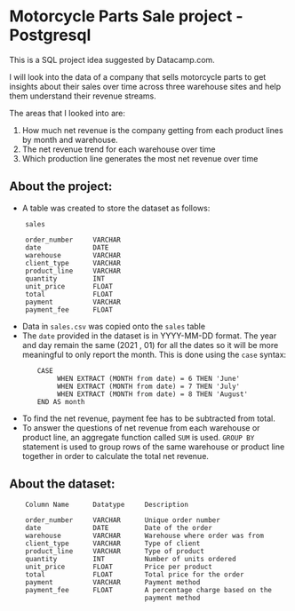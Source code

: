 # Motorcycle Parts Sale project - Postgresql
This is a SQL project idea suggested by Datacamp.com.

 I will look into the data of a company that sells motorcycle parts to get insights about their sales over time across three warehouse sites and help them understand their revenue streams.
 
The areas that I looked into are:
1. How much net revenue is the company getting from each product lines by month and warehouse.
2. The net revenue trend for each warehouse over time
3. Which production line generates the most net revenue over time

## About the project:

- A table was created to store the dataset as follows:

```
    sales

    order_number     VARCHAR
    date             DATE
    warehouse        VARCHAR
    client_type      VARCHAR
    product_line     VARCHAR
    quantity         INT
    unit_price       FLOAT
    total            FLOAT
    payment          VARCHAR
    payment_fee      FLOAT
```
- Data in `sales.csv` was copied onto the `sales` table
- The `date` provided in the dataset is in YYYY-MM-DD format. The year and day remain the same (2021 , 01) for all the dates so it will be more meaningful to only report the month. This is done using the `case` syntax:
 ```
        CASE 
             WHEN EXTRACT (MONTH from date) = 6 THEN 'June'
             WHEN EXTRACT (MONTH from date) = 7 THEN 'July'
             WHEN EXTRACT (MONTH from date) = 8 THEN 'August'
        END AS month
 ```

- To find the net revenue, payment fee has to be subtracted from total. 
- To answer the questions of net revenue from each warehouse or product line, an aggregate function called `SUM` is used.  `GROUP BY` statement is used to group rows of the same warehouse or product line together in order to calculate the total net revenue. 

## About the dataset:

```
    Column Name      Datatype     Description

    order_number     VARCHAR      Unique order number
    date             DATE         Date of the order
    warehouse        VARCHAR      Warehouse where order was from 
    client_type      VARCHAR      Type of client 
    product_line     VARCHAR      Type of product
    quantity         INT          Number of units ordered
    unit_price       FLOAT        Price per product
    total            FLOAT        Total price for the order
    payment          VARCHAR      Payment method
    payment_fee      FLOAT        A percentage charge based on the
                                  payment method
```

